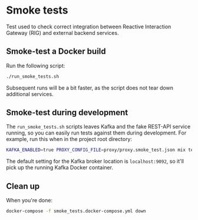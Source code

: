 # Smoke tests

Test used to check correct integration between Reactive Interaction Gateway (RIG) and external backend services.

## Smoke-test a Docker build

Run the following script:

```bash
./run_smoke_tests.sh
```

Subsequent runs will be a bit faster, as the script does not tear down additional services.

## Smoke-test during development

The `run_smoke_tests.sh` scripts leaves Kafka and the fake REST-API service running, so you can easily run tests against them during development. For example, run this when in the project root directory:

```bash
KAFKA_ENABLED=true PROXY_CONFIG_FILE=proxy/proxy.smoke_test.json mix test --only smoke
```

The default setting for the Kafka broker location is `localhost:9092`, so it'll pick up the running Kafka Docker container.

## Clean up

When you're done:

```bash
docker-compose -f smoke_tests.docker-compose.yml down
```

